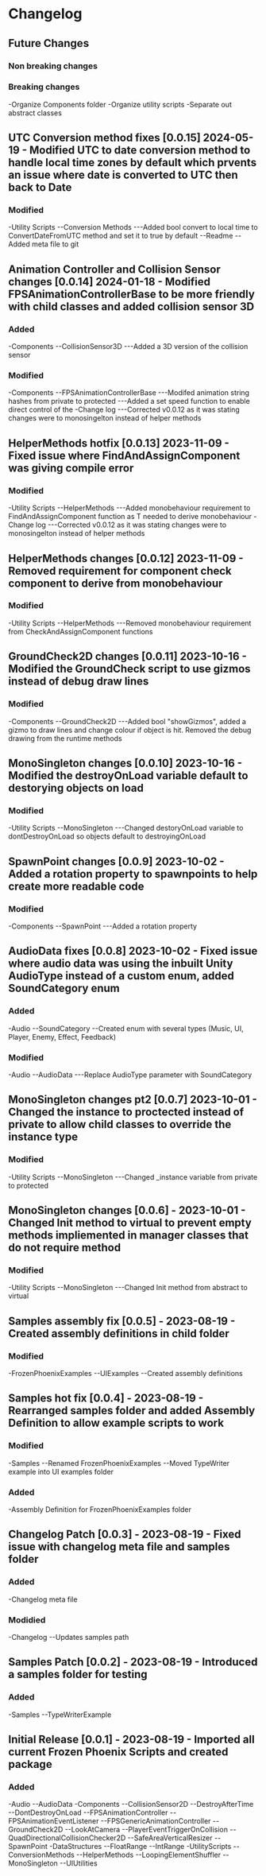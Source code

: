 # Changelog

## Future Changes
### Non breaking changes
### Breaking changes
-Organize Components folder
-Organize utility scripts
-Separate out abstract classes

## UTC Conversion method fixes [0.0.15] 2024-05-19 - Modified UTC to date conversion method to handle local time zones by default which prvents an issue where date is converted to UTC then back to Date
### Modified
-Utility Scripts
    --Conversion Methods
        ---Added bool convert to local time to ConvertDateFromUTC method and set it to true by default
--Readme
    --Added meta file to git

## Animation Controller and Collision Sensor changes [0.0.14] 2024-01-18 - Modified FPSAnimationControllerBase to be more friendly with child classes and added collision sensor 3D
### Added
-Components
    --CollisionSensor3D
        ---Added a 3D version of the collision sensor
### Modified
-Components
    --FPSAnimationControllerBase
        ---Modifed animation string hashes from private to protected
        ---Added a set speed function to enable direct control of the 
-Change log
    ---Corrected v0.0.12 as it was stating changes were to monosingelton instead of helper methods


## HelperMethods hotfix [0.0.13] 2023-11-09 - Fixed issue where FindAndAssignComponent was giving compile error
### Modified
-Utility Scripts
    --HelperMethods
        ---Added monobehaviour requirement to FindAndAssignComponent function as T needed to derive monobehaviour
-Change log
    ---Corrected v0.0.12 as it was stating changes were to monosingelton instead of helper methods

## HelperMethods changes [0.0.12] 2023-11-09 - Removed requirement for component check component to derive from monobehaviour
### Modified
-Utility Scripts
    --HelperMethods
        ---Removed monobehaviour requirement from CheckAndAssignComponent functions


## GroundCheck2D changes [0.0.11] 2023-10-16 - Modified the GroundCheck script to use gizmos instead of debug draw lines
### Modified
-Components
    --GroundCheck2D
        ---Added bool "showGizmos", added a gizmo to draw lines and change colour if object is hit. Removed the debug drawing from the runtime methods

## MonoSingleton changes [0.0.10] 2023-10-16 - Modified the destroyOnLoad variable default to destorying objects on load
### Modified
-Utility Scripts
    --MonoSingleton
        ---Changed destoryOnLoad variable to dontDestroyOnLoad so objects default to destroyingOnLoad

## SpawnPoint changes [0.0.9] 2023-10-02 - Added a rotation property to spawnpoints to help create more readable code
### Modified
-Components
    --SpawnPoint
        ---Added a rotation property

## AudioData fixes [0.0.8] 2023-10-02 - Fixed issue where audio data was using the inbuilt Unity AudioType instead of a custom enum, added SoundCategory enum
### Added
-Audio
    --SoundCategory
        --Created enum with several types (Music, UI, Player, Enemy, Effect, Feedback)
### Modified
-Audio
    --AudioData
        ---Replace AudioType parameter with SoundCategory

## MonoSingleton changes pt2 [0.0.7] 2023-10-01 - Changed the instance to proctected instead of private to allow child classes to override the instance type
### Modified
-Utility Scripts
    --MonoSingleton
            ---Changed _instance variable from private to protected

## MonoSingleton changes [0.0.6] - 2023-10-01 - Changed Init method to virtual to prevent empty methods impliemented in manager classes that do not require method
### Modified
-Utility Scripts
    --MonoSingleton
        ---Changed Init method from abstract to virtual

## Samples assembly fix [0.0.5] - 2023-08-19 - Created assembly definitions in child folder
### Modified
-FrozenPhoenixExamples
    --UIExamples
        --Created assembly definitions


## Samples hot fix [0.0.4] - 2023-08-19 - Rearranged samples folder and added Assembly Definition to allow example scripts to work
### Modified
-Samples
    --Renamed FrozenPhoenixExamples
    --Moved TypeWriter example into UI examples folder
### Added
-Assembly Definition for FrozenPhoenixExamples folder

## Changelog Patch [0.0.3] - 2023-08-19 - Fixed issue with changelog meta file and samples folder
### Added
-Changelog meta file
### Modidied
-Changelog
    --Updates samples path


## Samples Patch [0.0.2] - 2023-08-19 - Introduced a samples folder for testing
### Added
-Samples
    --TypeWriterExample

## Initial Release [0.0.1] - 2023-08-19 - Imported all current Frozen Phoenix Scripts and created package
### Added
-Audio
    --AudioData
-Components
    --CollisionSensor2D
    --DestroyAfterTime
    --DontDestroyOnLoad
    --FPSAnimationController
    --FPSAnimationEventListener
    --FPSGenericAnimationController
    --GroundCheck2D
    --LookAtCamera
    --PlayerEventTriggerOnCollision
    --QuadDirectionalCollisionChecker2D
    --SafeAreaVerticalResizer
    --SpawnPoint
-DataStructures
    --FloatRange
    --IntRange
-UtilityScripts
    --ConversionMethods
    --HelperMethods
    --LoopingElementShuffler
    --MonoSingleton
    --UIUtilities